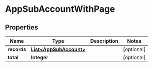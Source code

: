 

# AppSubAccountWithPage


## Properties

| Name | Type | Description | Notes |
|------------ | ------------- | ------------- | -------------|
|**records** | [**List&lt;AppSubAccount&gt;**](AppSubAccount.md) |  |  [optional] |
|**total** | **Integer** |  |  [optional] |




